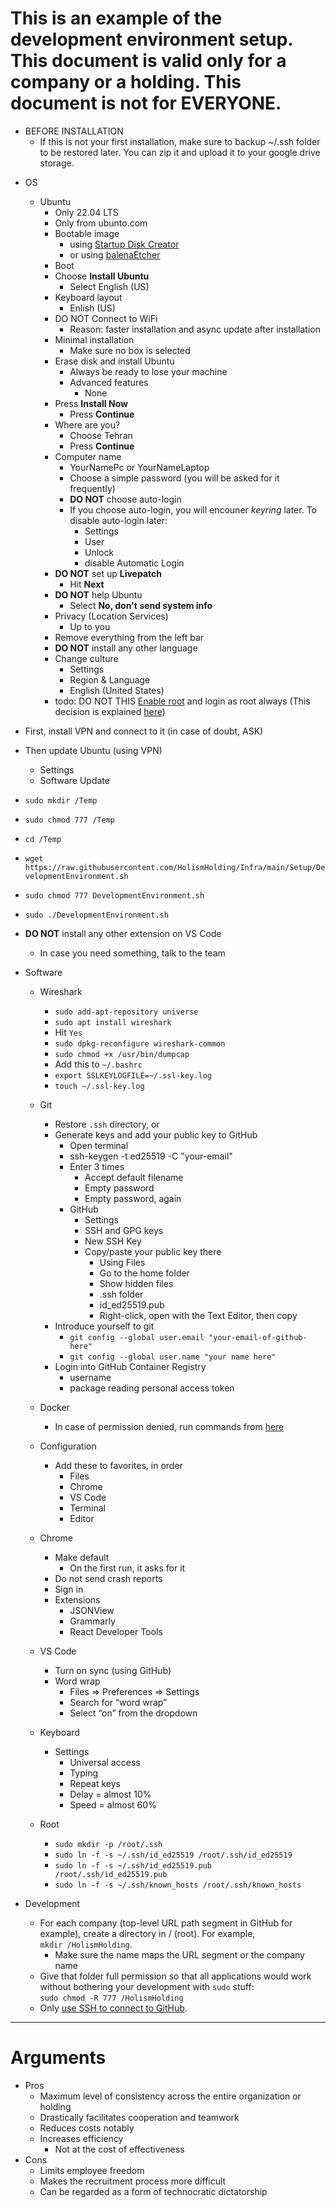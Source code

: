 # This is an example of the development environment setup. This document is valid only for a company or a holding. **This document is not for EVERYONE**.

- BEFORE INSTALLATION
  - If this is not your first installation, make sure to backup ~/.ssh folder to be restored later. You can zip it and upload it to your google drive storage.

* OS

  - Ubuntu
    - Only 22.04 LTS
    - Only from ubunto.com
    - Bootable image
      - using [Startup Disk Creator](https://ubuntu.com/tutorials/create-a-usb-stick-on-ubuntu#3-launch-startup-disk-creator)
      - or using [balenaEtcher](https://ubuntu.com/tutorials/install-ubuntu-desktop#3-create-a-bootable-usb-stick)
    - Boot
    - Choose **Install Ubuntu**
      - Select English (US)
    - Keyboard layout
      - Enlish (US)
    - DO NOT Connect to WiFi
      - Reason: faster installation and async update after installation
    - Minimal installation
      - Make sure no box is selected
    - Erase disk and install Ubuntu
      - Always be ready to lose your machine
      - Advanced features
        - None
    - Press **Install Now**
      - Press **Continue**
    - Where are you?
      - Choose Tehran
      - Press **Continue**
    - Computer name
      - YourNamePc or YourNameLaptop
      - Choose a simple password (you will be asked for it frequently)
      - **DO NOT** choose auto-login
      - If you choose auto-login, you will encouner *keyring* later. To disable auto-login later:
        - Settings
        - User
        - Unlock
        - disable Automatic Login
    - **DO NOT** set up **Livepatch**
      - Hit **Next**
    - **DO NOT** help Ubuntu
      - Select **No, don't send system info**
    - Privacy (Location Services)
      - Up to you
    - Remove everything from the left bar
    - **DO NOT** install any other language
    - Change culture
      - Settings
      - Region & Language
      - English (United States)
    - todo: DO NOT THIS [Enable root](https://askubuntu.com/questions/1192471/login-as-root-on-ubuntu-desktop) and login as root always (This decision is explained [here](https://nefcanto.ir/dev-circle/philosophy/why-root))

- First, install VPN and connect to it (in case of doubt, ASK)
- Then update Ubuntu (using VPN)
  - Settings
  - Software Update
- `sudo mkdir /Temp`
- `sudo chmod 777 /Temp`
- `cd /Temp`
- `wget https://raw.githubusercontent.com/HolismHolding/Infra/main/Setup/DevelopmentEnvironment.sh`
- `sudo chmod 777 DevelopmentEnvironment.sh`
- `sudo ./DevelopmentEnvironment.sh`

- **DO NOT** install any other extension on VS Code
  - In case you need something, talk to the team

* Software

  - Wireshark
    - `sudo add-apt-repository universe`
    - `sudo apt install wireshark`
    - Hit `Yes`
    - `sudo dpkg-reconfigure wireshark-common`
    - `sudo chmod +x /usr/bin/dumpcap`
    - Add this to `~/.bashrc`
    - `export SSLKEYLOGFILE=~/.ssl-key.log`
    - `touch ~/.ssl-key.log`

  - Git 
    - Restore `.ssh` directory, or
    - Generate keys and add your public key to GitHub 
      - Open terminal 
      - ssh-keygen -t ed25519 -C "your-email" 
      - Enter 3 times 
        - Accept default filename 
        - Empty password 
        - Empty password, again 
      - GitHub 
        - Settings 
        - SSH and GPG keys 
        - New SSH Key 
        - Copy/paste your public key there 
          - Using Files 
          - Go to the home folder 
          - Show hidden files 
          - .ssh folder 
          - id_ed25519.pub 
          - Right-click, open with the Text Editor, then copy 
    - Introduce yourself to git 
      - `git config --global user.email "your-email-of-github-here"` 
      - `git config --global user.name "your name here"`
    - Login into GitHub Container Registry
      - username
      - package reading personal access token
  - Docker
    - In case of permission denied, run commands from [here](https://stackoverflow.com/questions/59265190/permission-denied-in-docker-compose-on-linux)
  - Configuration
    - Add these to favorites, in order
      - Files
      - Chrome
      - VS Code
      - Terminal
      - Editor
  - Chrome
    - Make default
      - On the first run, it asks for it
    - Do not send crash reports
    - Sign in
    - Extensions
      - JSONView
      - Grammarly
      - React Developer Tools
  - VS Code
    - Turn on sync (using GitHub)
    - Word wrap
      - Files => Preferences => Settings
      - Search for “word wrap”
      - Select “on” from the dropdown
  - Keyboard
    - Settings
      - Universal access
      - Typing
      - Repeat keys
      - Delay = almost 10%
      - Speed = almost 60%
  - Root
    - `sudo mkdir -p /root/.ssh`
    - `sudo ln -f -s ~/.ssh/id_ed25519 /root/.ssh/id_ed25519`
    - `sudo ln -f -s ~/.ssh/id_ed25519.pub /root/.ssh/id_ed25519.pub`
    - `sudo ln -f -s ~/.ssh/known_hosts /root/.ssh/known_hosts`

* Development
  - For each company (top-level URL path segment in GitHub for example), create a directory in / (root). For example,  
    `mkdir /HolismHolding`.
    - Make sure the name maps the URL segment or the company name
  - Give that folder full permission so that all applications would work without bothering your development with `sudo` stuff:  
    `sudo chmod -R 777 /HolismHolding`
  - Only [use SSH to connect to GitHub](https://www.freecodecamp.org/news/how-to-fix-git-always-asking-for-user-credentials/).

---

# Arguments

- Pros
  - Maximum level of consistency across the entire organization or holding
  - Drastically facilitates cooperation and teamwork
  - Reduces costs notably
  - Increases efficiency
    - Not at the cost of effectiveness
- Cons
  - Limits employee freedom
  - Makes the recruitment process more difficult
  - Can be regarded as a form of technocratic dictatorship
